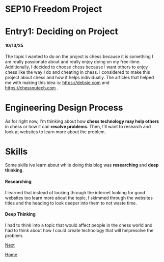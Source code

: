 # SEP10 Freedom Project
# Entry1: Deciding on Project
#### 10/13/25

The topic I wanted to do on the project is chess because it is something I am really passionate about and really enjoy doing on my free-time. Additionally, I decided to choose chess because I want others to enjoy chess like the way I do and cheating in chess. I considered to make this project about chess and how it helps individually. The articles that helped me with making this idea is: https://debsie.com and https://chessnutech.com . 

# Engineering Design Process
As for right now, I'm thinking about how **chess technology may help others** in chess or how it can **resolve problems**. Then, I'll want to research and look at websites to learn more about the problem.

# Skills
Some skills ive learn about while doing this blog was **researching** and **deep thinking**.

#### Researching
I learned that instead of looking through the internet looking for good websites too learn more about the topic, I skimmed through the websites titles and the heading to look deeper into them to not waste time.
#### Deep Thinking
I had to think into a topic that would affect people in the chess world and had to think about how I could create technology that will helpresolve the problem. 

[Next](entry02.md)

[Home](../README.md)
